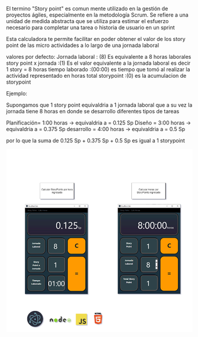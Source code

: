 El termino "Story point" es comun mente utilizado en la gestión de proyectos ágiles, especialmente en la metodología Scrum. 
Se refiere a una unidad de medida abstracta que se utiliza para estimar el esfuerzo necesario para completar una tarea o historia de usuario en un sprint

Esta calculadora te permite facilitar en poder  obtener el valor de los  story point de las  micro actividades a lo largo de una jornada laboral

valores por defecto:
Jornada laboral : (8) Es equivalente a 8 horas laborales 
story point x jornada :(1) Es el valor equivalente a la jornada laboral es decir 1 story = 8 horas 
tiempo laborado :(00:00) es tiempo que tomó al realizar la actividad representado en horas
total storypoint :(0) es la acumulacion de storypoint

Ejemplo:

Supongamos que  1 story point equivaldria a 1 jornada laboral que a su vez la jornada tiene 8 horas en donde
se desarrollo diferentes tipos de tareas

Planificación= 1:00 horas  -> equivaldria a = 0.125 Sp
Diseño = 3:00 horas ->  equivaldria a = 0.375 Sp
desarrollo = 4:00 horas -> equivaldria a = 0.5 Sp

por lo que  la suma de 0.125 Sp + 0.375 Sp + 0.5 Sp es igual a 1 storypoint 

![Untitled Diagram-Page-1](https://github.com/Fabito-A/StoryPointsCalculator/blob/master/Untitled%20Diagram-Page-1.png)
